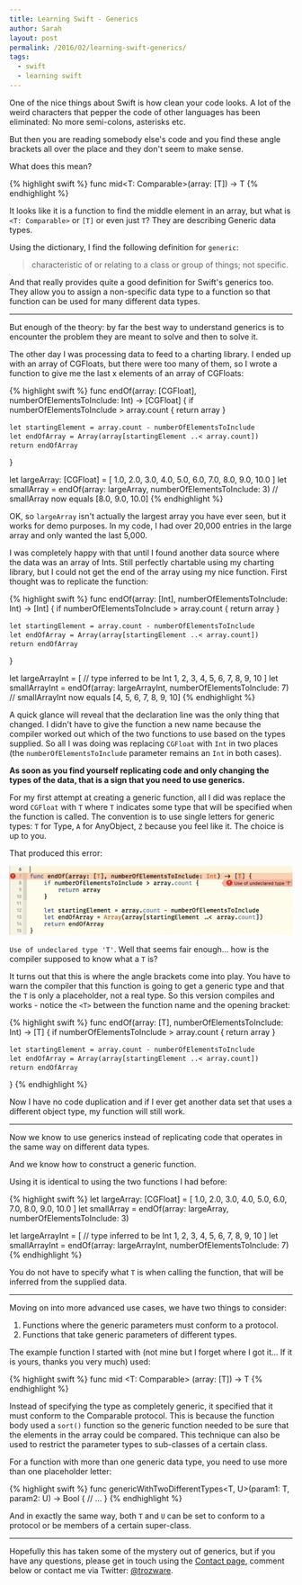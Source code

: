 ```yaml
---
title: Learning Swift - Generics
author: Sarah
layout: post
permalink: /2016/02/learning-swift-generics/
tags:
  - swift
  - learning swift
---
```


One of the nice things about Swift is how clean your code looks. A lot of the weird characters that pepper the code of other languages has been eliminated: No more semi-colons, asterisks etc.

But then you are reading somebody else's code and you find these angle brackets all over the place and they don't seem to make sense.

What does this mean?

{% highlight swift %}
func mid<T: Comparable>(array: [T]) -> T
{% endhighlight %}

It looks like it is a function to find the middle element in an array, but what is `<T: Comparable>` or `[T]` or even just `T`? They are describing Generic data types.

Using the dictionary, I find the following definition for `generic`:

> characteristic of or relating to a class or group of things; not specific.

And that really provides quite a good definition for Swift's generics too. They allow you to assign a non-specific data type to a function so that function can be used for many different data types.

---

But enough of the theory: by far the best way to understand generics is to encounter the problem they are meant to solve and then to solve it.

The other day I was processing data to feed to a charting library. I ended up with an array of CGFloats, but there were too many of them, so I wrote a function to give me the last x elements of an array of CGFloats:

{% highlight swift %}
func endOf(array: [CGFloat], numberOfElementsToInclude: Int) -> [CGFloat] {
    if numberOfElementsToInclude > array.count {
        return array
    }

    let startingElement = array.count - numberOfElementsToInclude
    let endOfArray = Array(array[startingElement ..< array.count])
    return endOfArray
}

let largeArray: [CGFloat] = [
    1.0, 2.0, 3.0, 4.0, 5.0, 6.0, 7.0, 8.0, 9.0, 10.0
]
let smallArray = endOf(array: largeArray, numberOfElementsToInclude: 3)
// smallArray now equals [8.0, 9.0, 10.0]
{% endhighlight %}

OK, so `largeArray` isn't actually the largest array you have ever seen, but it works for demo purposes. In my code, I had over 20,000 entries in the large array and only wanted the last 5,000.

I was completely happy with that until I found another data source where the data was an array of Ints. Still perfectly chartable using my charting library, but I could not get the end of the array using my nice function. First thought was to replicate the function:

{% highlight swift %}
func endOf(array: [Int], numberOfElementsToInclude: Int) -> [Int] {
    if numberOfElementsToInclude > array.count {
        return array
    }

    let startingElement = array.count - numberOfElementsToInclude
    let endOfArray = Array(array[startingElement ..< array.count])
    return endOfArray
}

let largeArrayInt = [ 	// type inferred to be Int
    1, 2, 3, 4, 5, 6, 7, 8, 9, 10
]
let smallArrayInt = endOf(array: largeArrayInt, numberOfElementsToInclude: 7)
// smallArrayInt now equals [4, 5, 6, 7, 8, 9, 10]
{% endhighlight %}

A quick glance will reveal that the declaration line was the only thing that changed. I didn't have to give the function a new name because the compiler worked out which of the two functions to use based on the types supplied. So all I was doing was replacing `CGFloat` with `Int` in two places (the `numberOfElementsToInclude` parameter remains an `Int` in both cases).

**As soon as you find yourself replicating code and only changing the types of the data, that is a sign that you need to use generics.**

For my first attempt at creating a generic function, all I did was replace the word `CGFloat` with `T` where `T` indicates some type that will be specified when the function is called. The convention is to use single letters for generic types: `T` for Type, `A` for AnyObject, `Z` because you feel like it. The choice is up to you.

That produced this error:

![Generics error][1]

`Use of undeclared type 'T'`. Well that seems fair enough... how is the compiler supposed to know what a `T` is? 

It turns out that this is where the angle brackets come into play. You have to warn the compiler that this function is going to get a generic type and that the `T` is only a placeholder, not a real type. So this version compiles and works - notice the `<T>` between the function name and the opening bracket:

{% highlight swift %}
func endOf<T>(array: [T], numberOfElementsToInclude: Int) -> [T] {
    if numberOfElementsToInclude > array.count {
        return array
    }

    let startingElement = array.count - numberOfElementsToInclude
    let endOfArray = Array(array[startingElement ..< array.count])
    return endOfArray
}
{% endhighlight %}

Now I have no code duplication and if I ever get another data set that uses a different object type, my function will still work.

---

Now we know to use generics instead of replicating code that operates in the same way on different data types.
   
And we know how to construct a generic function.

Using it is identical to using the two functions I had before:

{% highlight swift %}
let largeArray: [CGFloat] = [
    1.0, 2.0, 3.0, 4.0, 5.0, 6.0, 7.0, 8.0, 9.0, 10.0
]
let smallArray = endOf(array: largeArray, numberOfElementsToInclude: 3)

let largeArrayInt = [ 	// type inferred to be Int
    1, 2, 3, 4, 5, 6, 7, 8, 9, 10
]
let smallArrayInt = endOf(array: largeArrayInt, numberOfElementsToInclude: 7)
{% endhighlight %}

You do not have to specify what `T` is when calling the function, that will be inferred from the supplied data.

---

Moving on into more advanced use cases, we have two things to consider:

1. Functions where the generic parameters must conform to a protocol.
2. Functions that take generic parameters of different types.

The example function I started with (not mine but I forget where I got it... If it is yours, thanks you very much) used:

{% highlight swift %}
func mid <T: Comparable> (array: [T]) -> T
{% endhighlight %}

Instead of specifying the type as completely generic, it specified that it must conform to the Comparable protocol.
This is because the function body used a `sort()` function so the generic function needed to be sure that the elements in the array could be compared. This technique can also be used to restrict the parameter types to sub-classes of a certain class.

For a function with more than one generic data type, you need to use more than one placeholder letter:

{% highlight swift %}
func genericWithTwoDifferentTypes<T, U>(param1: T, param2: U) -> Bool {
    // ...
}
{% endhighlight %}

And in exactly the same way, both `T` and `U` can be set to conform to a protocol or be members of a certain super-class.

---

Hopefully this has taken some of the mystery out of generics, but if you have any questions, please get in touch using the [Contact page][2], comment below or contact me via Twitter: [@trozware][3].


[1]: /images/Generics_error.png
[2]: /contact/
[3]: https://twitter.com/trozware